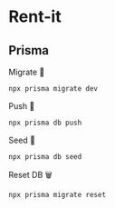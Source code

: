 # Rent-it

## Prisma

Migrate 🚀
```bash
npx prisma migrate dev
```

Push 🚀
```bash
npx prisma db push
```

Seed 🌱
```bash
npx prisma db seed
```

Reset DB 🗑️
```bash
npx prisma migrate reset
```
